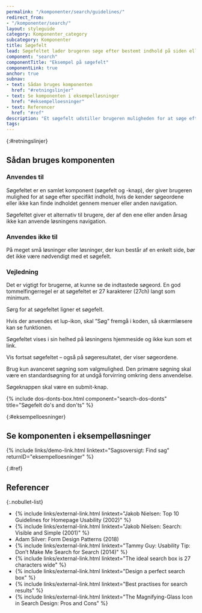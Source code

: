 ```yaml
---
permalink: "/komponenter/search/guidelines/"
redirect_from:
- "/komponenter/search/"
layout: styleguide
category: Komponenter_category
subcategory: Komponenter
title: Søgefelt
lead: Søgefeltet lader brugeren søge efter bestemt indhold på siden eller i løsningen.
component: "search"
componentTitle: "Eksempel på søgefelt"
componentLink: true
anchor: true
subnav:
- text: Sådan bruges komponenten
  href: "#retningslinjer"
- text: Se komponenten i eksempelløsninger
  href: "#eksempelloesninger"
- text: Referencer
  href: "#ref"
description: "Et søgefelt udstiller brugeren muligheden for at søge efter bestemt indhold på siden eller i løsningen."
tags:
---
```


{:#retningslinjer}
## Sådan bruges komponenten

### Anvendes til

Søgefeltet er en samlet komponent (søgefelt og -knap), der giver brugeren mulighed for at søge efter specifikt indhold, hvis de kender søgeordene eller ikke kan finde indholdet gennem menuer eller anden navigation.

Søgefeltet giver et alternativ til brugere, der af den ene eller anden årsag ikke kan anvende løsningens navigation.

### Anvendes ikke til

På meget små løsninger eller løsninger, der kun består af en enkelt side, bør det ikke være nødvendigt med et søgefelt.

### Vejledning

Det er vigtigt for brugerne, at kunne se de indtastede søgeord. En god tommelfingerregel er at søgefeltet er 27 karakterer (27ch) langt som minimum.

Sørg for at søgefeltet ligner et søgefelt.

Hvis der anvendes et lup-ikon, skal ”Søg” fremgå i koden, så skærmlæsere kan se funktionen.

Søgefeltet vises i sin helhed på løsningens hjemmeside og ikke kun som et link.

Vis fortsat søgefeltet – også på søgeresultatet, der viser søgeordene.

Brug kun avanceret søgning som valgmulighed. Den primære søgning skal være en standardsøgning for at undgå forvirring omkring dens anvendelse.

Søgeknappen skal være en submit-knap.

{% include dos-donts-box.html component="search-dos-donts" title="Søgefelt do's and don'ts" %}

{:#eksempelloesninger}
## Se komponenten i eksempelløsninger

{% include links/demo-link.html linktext="Sagsoversigt: Find sag" returnID="eksempelloesninger" %}

{:#ref}
## Referencer

{:.nobullet-list}
- {% include links/external-link.html linktext="Jakob Nielsen: Top 10 Guidelines for Homepage Usability (2002)" %}
- {% include links/external-link.html linktext="Jakob Nielsen: Search: Visible and Simple (2001)" %}
- Adam Silver: Form Design Patterns (2018)
- {% include links/external-link.html linktext="Tammy Guy: Usability Tip: Don’t Make Me Search for Search (2014)" %}
- {% include links/external-link.html linktext="The ideal search box is 27 characters wide" %}
- {% include links/external-link.html linktext="Design a perfect search box" %}
- {% include links/external-link.html linktext="Best practises for search results" %}
- {% include links/external-link.html linktext="The Magnifying-Glass Icon in Search Design: Pros and Cons" %}
